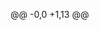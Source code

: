 @@ -0,0 +1,13 @@
<!doctype html>
<html lang="en">
<head>
  <meta charset="utf-8">
  <title>ProjetoRecuperacao</title>
  <base href="/">
  <meta name="viewport" content="width=device-width, initial-scale=1">
  <link rel="icon" type="image/x-icon" href="favicon.ico">
</head>
<body>
  <app-root></app-root>
</body>
</html>
